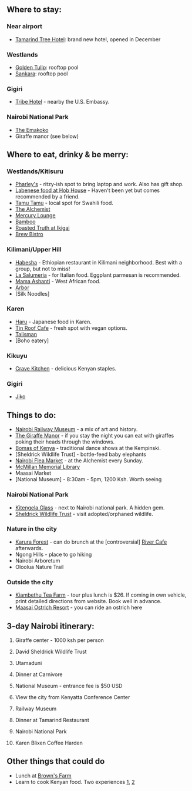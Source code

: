 ## Where to stay:
### Near airport
* [Tamarind Tree Hotel](http://tamarindtree-hotels.com): brand new hotel, opened in December

### Westlands 
* [Golden Tulip](https://www.booking.com/hotel/ke/golden-tulip.en-gb.html?aid=311984;label=golden-tulip-YkHxJg7gCmQDMjOmEXeuzgS226775825736%3Apl%3Ata%3Ap1%3Ap21%2C093%2C000%3Aac%3Aap1t2%3Aneg%3Afi%3Atikwd-21619721318%3Alp9070319%3Ali%3Adec%3Adm;sid=fdbbfe24f1b91bac25258fd7dbd20f05;ucfs=1;srpvid=7219369dd63002b1;srepoch=1525765564;room1=A%2CA;hpos=1;hapos=1;dest_type=city;dest_id=-2258072;srfid=4deaa5bd01b0422203d670dc5fd6afe9c5bb62a8X1;from=searchresults;highlight_room=#hotelTmpl): rooftop pool
* [Sankara](http://www.sankara.com): rooftop pool

### Gigiri
* [Tribe Hotel](https://www.tripadvisor.com/Hotel_Review-g294207-d1158294-Reviews-Tribe_Hotel-Nairobi.html) - nearby the U.S. Embassy.

### Nairobi National Park
* [The Emakoko](https://www.tripadvisor.com/Hotel_Review-g294207-d2407298-Reviews-The_Emakoko-Nairobi.html)
* Giraffe manor (see below)

## Where to eat, drinky & be merry:
### Westlands/Kitisuru
* [Pharley's](https://www.pharleys.com) - ritzy-ish spot to bring laptop and work. Also has gift shop. 
* [Labenese food at Hob House](https://www.facebook.com/Hob-House-1068027543222649/) - Haven't been yet but comes recommended by a friend. 
* [Tamu Tamu](https://www.google.com/maps/place/Tamu+tamu+dishes/@-1.262603,36.7880033,13.48z/data=!4m5!3m4!1s0x0:0x6e8a5e82f949f2c2!8m2!3d-1.2635238!4d36.8038613) - local spot for Swahili food. 
* [The Alchemist](https://www.instagram.com/alchemistbar254/)
* [Mercury Lounge](http://mercurylounge.co.ke)
* [Bamboo](http://www.zengarden.co.ke/bamboo/)
* [Roasted Truth at Ikigai](https://www.instagram.com/roastedtruth/)
* [Brew Bistro](http://www.thebigfivebreweries.com)

### Kilimani/Upper Hill
* [Habesha](https://www.google.com/maps/place/Habesha+Restaurant/@-1.2910931,36.7742004,14.39z/data=!4m5!3m4!1s0x182f1a0a2d290b21:0x3d7e68cdae453778!8m2!3d-1.292383!4d36.779284?hl=sw) - Ethiopian restaurant in Kilimani neighborhood. Best with a group, but not to miss!
* [La Salumeria](http://www.lasalumeria.co.ke) - for Italian food. Eggplant parmesan is recommended.
* [Mama Ashanti](http://mamaashanti.co.ke/home) - West African food. 
* [Arbor](https://www.google.com/maps/place/Arbor+Place/@-1.2861836,36.7547898,13.67z/data=!4m5!3m4!1s0x0:0x123188db195cf7e1!8m2!3d-1.287708!4d36.7611336)
* [Silk Noodles]

### Karen
* [Haru](https://www.google.com/maps/place/Haru+Restaurant/@-1.3276308,36.7172774,14.94z/data=!4m5!3m4!1s0x0:0xbb7b635519b89f0e!8m2!3d-1.3274513!4d36.7174888) - Japanese food in Karen.
* [Tin Roof Cafe](https://www.tinroof.cafe) - fresh spot with vegan options. 
* [Talisman](http://www.thetalismanrestaurant.com)
* [Boho eatery]

### Kikuyu
* [Crave Kitchen](https://www.google.com/maps/place/Crave+Kitchen/@-1.3484623,36.6005215,11.32z/data=!4m12!1m6!3m5!1s0x182f1f04bf5f8fdb:0x74ec1360d82e229b!2sCrave+Kitchen!8m2!3d-1.2463769!4d36.6621652!3m4!1s0x182f1f04bf5f8fdb:0x74ec1360d82e229b!8m2!3d-1.2463769!4d36.6621652) - delicious Kenyan staples.

### Gigiri
* [Jiko](https://www.tribe-hotel.com/nairobi/jiko-restaurant-nairobi/)

## Things to do:
* [Nairobi Railway Museum](https://www.google.com/maps/place/Nairobi+Railway+Museum/@-1.2935197,36.8223269,15z/data=!4m5!3m4!1s0x0:0x249a600a318017bd!8m2!3d-1.2935197!4d36.8223269) - a mix of art and history.
* [The Giraffe Manor](https://www.thesafaricollection.com/properties/giraffe-manor/) - if you stay the night you can eat with giraffes poking their heads through the windows. 
* [Bomas of Kenya](https://www.kempinski.com/en/nairobi/hotel-villa-rosa/local-information/bomas-of-kenya/?utm_source=google&utm_medium=cpc&utm_campaign=DSA-Villa%20Rosa&utm_content=DYNAMIC%20SEARCH%20ADS&source=S46992213&gclid=CjwKCAjwyMfZBRAXEiwA-R3gM0HLFuMakXZAsLkC9pqiOA7jnWKObhs8o4LbBJcGQT-WD7q9fdcX_RoCpHUQAvD_BwE) - traditional dance shows at the Kempinski.
* [Sheldrick Wildlife Trust] - bottle-feed baby elephants
* [Nairobi Flea Market](https://www.instagram.com/thenairobifleamarket/?hl=en) - at the Alchemist every Sunday.
* [McMillan Memorial Library](https://www.google.com/maps/place/Mc+Millan+Memorial+Library/@-1.2836055,36.8207331,14.82z/data=!4m5!3m4!1s0x0:0x65e1783dee7cff92!8m2!3d-1.2835884!4d36.8212178)
* Maasai Market
* [National Museum] - 8:30am - 5pm, 1200 Ksh. Worth seeing

### Nairobi National Park
* [Kitengela Glass](https://www.kitengelaglassart.com) - next to Nairobi national park. A hidden gem.
* [Sheldrick Wildlife Trust](https://www.sheldrickwildlifetrust.org) - visit adopted/orphaned wildlife.

### Nature in the city
* [Karura Forest](http://www.kenyaforestservice.org/index.php?option=com_content&view=article&id=77&Itemid=523) - can do brunch at the [controversial] [River Cafe](https://www.instagram.com/rivercafenairobi/) afterwards.
* Ngong Hills - place to go hiking
* Nairobi Arboretum
* Oloolua Nature Trail

### Outside the city
* [Kiambethu Tea Farm](kiambethufarm.co.ke) - tour plus lunch is $26. If coming in own vehicle, print detailed directions from website. Book well in advance. 
* [Maasai Ostrich Resort](maasaiostrich.com) - you can ride an ostrich here

## 3-day Nairobi itinerary:
1. Giraffe center - 1000 ksh per person
2. David Sheldrick Wildlife Trust
3. Utamaduni
4. Dinner at Carnivore

1. National Museum - entrance fee is $50 USD
2. View the city from Kenyatta Conference Center
3. Railway Museum
4. Dinner at Tamarind Restaurant

1. Nairobi National Park
2. Karen Blixen Coffee Harden

## Other things that could do
* Lunch at [Brown's Farm](http://www.brownscheese.com/?visit-the-farm,22)
* Learn to cook Kenyan food. Two experiences [1](https://www.airbnb.com/experiences/237642?location=Nairobi%2C%20Kenya&source=p2&currentTab=experience_tab&searchId=5ffcdd16-aff6-4f6c-9b38-5c877a953cc4&federatedSearchId=6c658978-a73b-4bd8-b027-0b7000b3d670&sectionId=ec4839a1-12e3-40de-901b-4ee596c40041), [2](https://www.airbnb.com/experiences/247755?location=Nairobi%2C%20Kenya&source=p2&currentTab=experience_tab&searchId=5ffcdd16-aff6-4f6c-9b38-5c877a953cc4&federatedSearchId=6c658978-a73b-4bd8-b027-0b7000b3d670&sectionId=ec4839a1-12e3-40de-901b-4ee596c40041)
